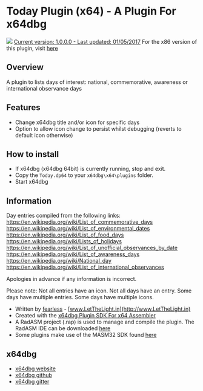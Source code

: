 # Today Plugin (x64) - A Plugin For x64dbg

![](https://github.com/mrfearless/Today-Plugin-x64/blob/master/images/today.png) [Current version: 1.0.0.0 - Last updated: 01/05/2017](https://github.com/mrfearless/Today-Plugin-x64/releases/latest) For the x86 version of this plugin, visit [here](https://github.com/mrfearless/Today-Plugin-x86)

## Overview

A plugin to lists days of interest: national, commemorative, awareness or international observance days

## Features

* Change x64dbg title and/or icon for specific days
* Option to allow icon change to persist whilst debugging (reverts to default icon otherwise)

## How to install

* If x64dbg (x64dbg 64bit) is currently running, stop and exit.
* Copy the `Today.dp64` to your `x64dbg\x64\plugins` folder.
* Start x64dbg

## Information

Day entries compiled from the following links:
https://en.wikipedia.org/wiki/List_of_commemorative_days
https://en.wikipedia.org/wiki/List_of_environmental_dates
https://en.wikipedia.org/wiki/List_of_food_days
https://en.wikipedia.org/wiki/Lists_of_holidays
https://en.wikipedia.org/wiki/List_of_unofficial_observances_by_date
https://en.wikipedia.org/wiki/List_of_awareness_days
https://en.wikipedia.org/wiki/National_day
https://en.wikipedia.org/wiki/List_of_international_observances

Apologies in advance if any information is incorrect.

Please note: Not all entries have an icon. Not all days have an entry. Some days have multiple entries. Some days have multiple icons.

* Written by [fearless](https://github.com/mrfearless)  - [www.LetTheLight.in](http://www.LetTheLight.in)
* Created with the [x64dbg Plugin SDK For x64 Assembler](https://github.com/mrfearless/x64dbg-Plugin-SDK-For-x64-Assembler)
* A RadASM project (.rap) is used to manage and compile the plugin. The RadASM IDE can be downloaded [here](http://www.softpedia.com/get/Programming/File-Editors/RadASM.shtml)
* Some plugins make use of the MASM32 SDK found [here](http://www.masm32.com/masmdl.htm)

## x64dbg
* [x64dbg website](http://x64dbg.com)
* [x64dbg github](https://github.com/x64dbg/x64dbg)
* [x64dbg gitter](https://gitter.im/x64dbg/x64dbg)